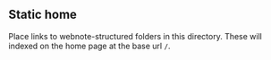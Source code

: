 Static home
-----------

Place links to webnote-structured folders in this directory. These
will indexed on the home page at the base url `/`.